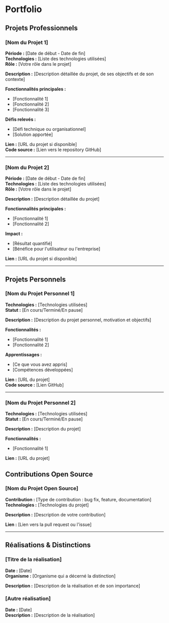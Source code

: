 # Portfolio

## Projets Professionnels

### [Nom du Projet 1]
**Période :** [Date de début - Date de fin]  
**Technologies :** [Liste des technologies utilisées]  
**Rôle :** [Votre rôle dans le projet]

**Description :**
[Description détaillée du projet, de ses objectifs et de son contexte]

**Fonctionnalités principales :**
- [Fonctionnalité 1]
- [Fonctionnalité 2]
- [Fonctionnalité 3]

**Défis relevés :**
- [Défi technique ou organisationnel]
- [Solution apportée]

**Lien :** [URL du projet si disponible]  
**Code source :** [Lien vers le repository GitHub]

---

### [Nom du Projet 2]
**Période :** [Date de début - Date de fin]  
**Technologies :** [Liste des technologies utilisées]  
**Rôle :** [Votre rôle dans le projet]

**Description :**
[Description détaillée du projet]

**Fonctionnalités principales :**
- [Fonctionnalité 1]
- [Fonctionnalité 2]

**Impact :**
- [Résultat quantifié]
- [Bénéfice pour l'utilisateur ou l'entreprise]

**Lien :** [URL du projet si disponible]

---

## Projets Personnels

### [Nom du Projet Personnel 1]
**Technologies :** [Technologies utilisées]  
**Statut :** [En cours/Terminé/En pause]

**Description :**
[Description du projet personnel, motivation et objectifs]

**Fonctionnalités :**
- [Fonctionnalité 1]
- [Fonctionnalité 2]

**Apprentissages :**
- [Ce que vous avez appris]
- [Compétences développées]

**Lien :** [URL du projet]  
**Code source :** [Lien GitHub]

---

### [Nom du Projet Personnel 2]
**Technologies :** [Technologies utilisées]  
**Statut :** [En cours/Terminé/En pause]

**Description :**
[Description du projet]

**Fonctionnalités :**
- [Fonctionnalité 1]

**Lien :** [URL du projet]

## Contributions Open Source

### [Nom du Projet Open Source]
**Contribution :** [Type de contribution : bug fix, feature, documentation]  
**Technologies :** [Technologies du projet]

**Description :**
[Description de votre contribution]

**Lien :** [Lien vers la pull request ou l'issue]

---

## Réalisations & Distinctions

### [Titre de la réalisation]
**Date :** [Date]  
**Organisme :** [Organisme qui a décerné la distinction]

**Description :**
[Description de la réalisation et de son importance]

### [Autre réalisation]
**Date :** [Date]  
**Description :**
[Description de la réalisation]

